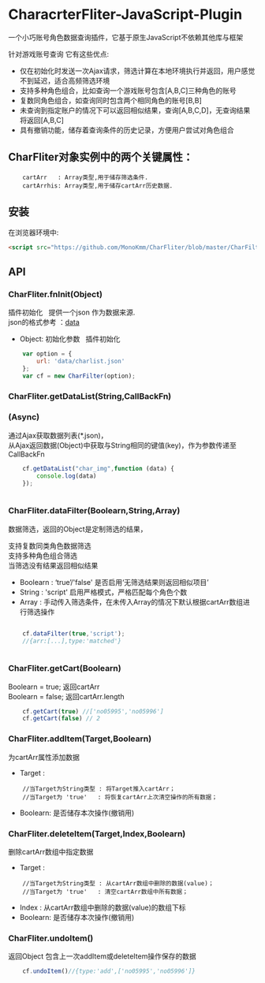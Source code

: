 # CharacrterFliter-JavaScript-Plugin  

一个小巧账号角色数据查询插件，它基于原生JavaScript不依赖其他库与框架  

针对游戏账号查询 它有这些优点:
* 仅在初始化时发送一次Ajax请求，筛选计算在本地环境执行并返回，用户感觉不到延迟，适合高频筛选环境  
* 支持多种角色组合，比如查询一个游戏账号包含[A,B,C]三种角色的账号
* 复数同角色组合，如查询同时包含两个相同角色的账号[B,B] 
* 未查询到指定账户的情况下可以返回相似结果，查询[A,B,C,D]，无查询结果将返回[A,B,C]  
* 具有撤销功能，储存着查询条件的历史记录，方便用户尝试对角色组合

## CharFliter对象实例中的两个关键属性：  
````
    cartArr   : Array类型,用于储存筛选条件.
    cartArrhis: Array类型,用于储存cartArr历史数据.
````
## 安装

在浏览器环境中:

```html
<script src="https://github.com/MonoKmm/CharFliter/blob/master/CharFilter.js"></script>
```

## API

### CharFliter.fnInit(Object)  
插件初始化  
提供一个json 作为数据来源.  
json的格式参考 ：[data](https://github.com/MonoKmm/CharFliter/blob/master/tsconfig.json)
* Object: 初始化参数  
插件初始化  
```js
    var option = {
        url: 'data/charlist.json'
    };
    var cf = new CharFilter(option);
```

### CharFliter.getDataList(String,CallBackFn) 
### (Async)
通过Ajax获取数据列表(*.json)，  
从Ajax返回数据(Object)中获取与String相同的键值(key)，作为参数传递至CallBackFn
```js
    cf.getDataList("char_img",function (data) {
        console.log(data)
    });
    
```
### CharFliter.dataFilter(Boolearn,String,Array)  
数据筛选，返回的Object是定制筛选的结果，

支持复数同类角色数据筛选  
支持多种角色组合筛选  
当筛选没有结果返回相似结果  
  
  
* Boolearn : ‘true’/'false' 是否启用‘无筛选结果则返回相似项目’  
* String   : 'script'  启用严格模式，严格匹配每个角色个数  
* Array    : 手动传入筛选条件，在未传入Array的情况下默认根据cartArr数组进行筛选操作  

```js

    cf.dataFilter(true,'script'); 
    //{arr:[...],type:'matched'}
    
```
### CharFliter.getCart(Boolearn)  
Boolearn = true; 返回cartArr  
Boolearn = false; 返回cartArr.length  
```js
    cf.getCart(true) //['no05995','no05996']
    cf.getCart(false) // 2
```
### CharFliter.addItem(Target,Boolearn)  
为cartArr属性添加数据  

* Target  : 
````
    //当Target为String类型 : 将Target推入cartArr；
    //当Target为 'true'   : 将恢复cartArr上次清空操作的所有数据；
````
* Boolearn: 是否储存本次操作(撤销用)

### CharFliter.deleteItem(Target,Index,Boolearn)  
删除cartArr数组中指定数据  

* Target  : 
````
    //当Target为String类型 : 从cartArr数组中删除的数据(value)；
    //当Target为 'true'   : 清空cartArr数组中所有数据；
````
* Index   : 从cartArr数组中删除的数据(value)的数组下标
* Boolearn: 是否储存本次操作(撤销用)  

### CharFliter.undoItem()  
返回Object 包含上一次addItem或deleteItem操作保存的数据
```js
    cf.undoItem()//{type:'add',['no05995','no05996']}
```
